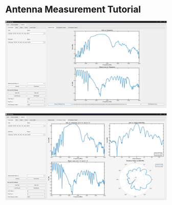 # Antenna Measurement Tutorial

<p align="center">
  <img src="./assets/ARES_Antenna_Demo_Reference.png" width="720"/>
<p \>

<p align="center">
  <img src="./assets/ARES_Antenna_Demo_2DRadiationPattern.png" width="720"/>
<p \>
 